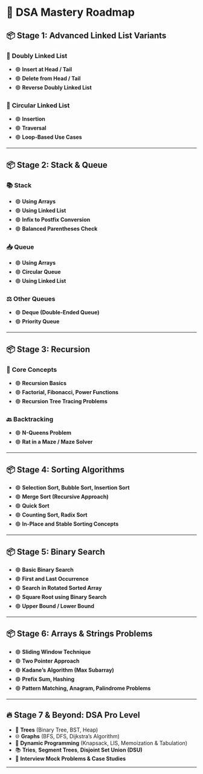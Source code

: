 # 🚀 DSA Mastery Roadmap


## 📦 **Stage 1: Advanced Linked List Variants**

### 🔁 **Doubly Linked List**
- 🟢 **Insert at Head / Tail**
- 🟢 **Delete from Head / Tail**
- 🟢 **Reverse Doubly Linked List**

### 🔄 **Circular Linked List**
- 🟢 **Insertion**
- 🟢 **Traversal**
- 🟢 **Loop-Based Use Cases**

---

## 📦 **Stage 2: Stack & Queue**

### 📚 **Stack**
- 🟢 **Using Arrays**
- 🟢 **Using Linked List**
- 🟢 **Infix to Postfix Conversion**
- 🟢 **Balanced Parentheses Check**

### 📥 **Queue**
- 🟢 **Using Arrays**
- 🟢 **Circular Queue**
- 🟢 **Using Linked List**

### ⚖️ **Other Queues**
- 🟢 **Deque (Double-Ended Queue)**
- 🟢 **Priority Queue**

---

## 📦 **Stage 3: Recursion**

### 🔁 **Core Concepts**
- 🟢 **Recursion Basics**
- 🟢 **Factorial, Fibonacci, Power Functions**
- 🟢 **Recursion Tree Tracing Problems**

### 🔙 **Backtracking**
- 🟢 **N-Queens Problem**
- 🟢 **Rat in a Maze / Maze Solver**

---

## 📦 **Stage 4: Sorting Algorithms**

- 🟢 **Selection Sort, Bubble Sort, Insertion Sort**
- 🟢 **Merge Sort (Recursive Approach)**
- 🟢 **Quick Sort**
- 🟢 **Counting Sort, Radix Sort**
- 🟢 **In-Place and Stable Sorting Concepts**

---

## 📦 **Stage 5: Binary Search**

- 🟢 **Basic Binary Search**
- 🟢 **First and Last Occurrence**
- 🟢 **Search in Rotated Sorted Array**
- 🟢 **Square Root using Binary Search**
- 🟢 **Upper Bound / Lower Bound**

---

## 📦 **Stage 6: Arrays & Strings Problems**

- 🟢 **Sliding Window Technique**
- 🟢 **Two Pointer Approach**
- 🟢 **Kadane’s Algorithm (Max Subarray)**
- 🟢 **Prefix Sum, Hashing**
- 🟢 **Pattern Matching, Anagram, Palindrome Problems**

---

## 🔥 **Stage 7 & Beyond: DSA Pro Level**

- 🌳 **Trees** (Binary Tree, BST, Heap)
- 🌐 **Graphs** (BFS, DFS, Dijkstra’s Algorithm)
- 🧠 **Dynamic Programming** (Knapsack, LIS, Memoization & Tabulation)
- 📚 **Tries**, **Segment Trees**, **Disjoint Set Union (DSU)**
- 🎯 **Interview Mock Problems & Case Studies**

---
